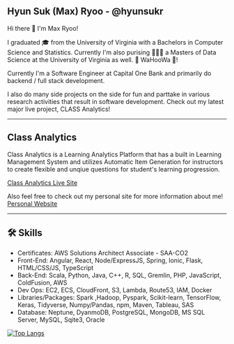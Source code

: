 ## Hyun Suk (Max) Ryoo - @hyunsukr

Hi there 👋 I'm Max Ryoo! 

I graduated 🎓 from the University of Virginia with a Bachelors in Computer Science and Statistics. Currently I'm also purising 🧑🏼‍🎓 a Masters of Data Science at the University of Virginia as well.  🔶 WaHooWa 🔷!

Currently I'm a Software Engineer at Capital One Bank and primarily do backend / full stack development. 

I also do many side projects on the side for fun and parttake in various research activities that result in software development. Check out my latest major live project, CLASS Analytics!

---

## Class Analytics

Class Analytics is a Learning Analytics Platform that has a built in Learning Management System and utilizes Automatic Item Generation for instructors to create flexible and unqiue questions for student's learning progression. 

[Class Analytics Live Site](https://class-analytics.com/home)


Also feel free to check out my personal site for more information about me! [Personal Website](https://hyunsuk-ryoo.com/)

---


## 🛠️ Skills 
- Certificates: AWS Solutions Architect Associate - SAA-CO2
- Front-End: Angular, React, Node/ExpressJS, Spring, Ionic, Flask, HTML/CSS/JS, TypeScript
- Back-End: Scala, Python, Java, C++, R, SQL, Gremlin, PHP, JavaScript, ColdFusion, AWS
- Dev Ops: EC2, ECS, CloudFront, S3, Lambda, Route53, IAM, Docker
- Libraries/Packages: Spark ,Hadoop, Pyspark, Scikit-learn, TensorFlow, Keras, Tidyverse, Numpy/Pandas, npm, Maven, Tableau, SAS
- Database: Neptune, DyanmoDB, PostgreSQL, MongoDB, MS SQL Server, MySQL, Sqite3, Oracle


[![Top Langs](https://github-readme-stats.vercel.app/api/top-langs/?username=hyunsukr&layout=compact&theme=dark)](https://github.com/hyunsukr/github-readme-stats)


